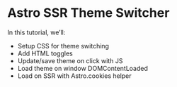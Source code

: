 # Astro SSR Theme Switcher

In this tutorial, we’ll:
- Setup CSS for theme switching
- Add HTML toggles
- Update/save theme on click with JS
- Load theme on window DOMContentLoaded
- Load on SSR with Astro.cookies helper
